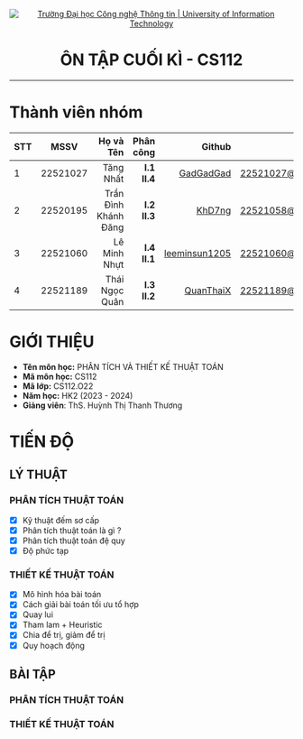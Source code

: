 <!-- Banner -->
<p align="center">
  <a href="https://www.uit.edu.vn/" title="Trường Đại học Công nghệ Thông tin" style="border: none;">
    <img src="https://i.imgur.com/WmMnSRt.png" alt="Trường Đại học Công nghệ Thông tin | University of Information Technology">
  </a>
</p>

<h1 align="center"><b>ÔN TẬP CUỐI KÌ - CS112 </b></h1>

<hr>

# Thành viên nhóm
| STT    | MSSV          | Họ và Tên              |Phân công    | Github                                                  | Email                   |
| ------ |:-------------:| ----------------------:|----------:|--------------------------------------------------------:|-------------------------:
| 1      | 22521027      | Tăng Nhất         |**I.1 II.4**|[GadGadGad](https://github.com/GadGadGad)  |22521027@gm.uit.edu.vn   |
| 2      | 22520195     | Trần Đình Khánh Đăng        |**I.2 II.3**|[KhD7ng](https://github.com/KhD7ng) |22521058@gm.uit.edu.vn   |
| 3      | 22521060      | Lê Minh Nhựt         |**I.4 II.1**|[leeminsun1205](https://github.com/leeminsun1205)  |22521060@gm.uit.edu.vn   |
| 4      | 22521189      | Thái Ngọc Quân         |**I.3 II.2**|[QuanThaiX](https://github.com/QuanThaiX)  |22521189@gm.uit.edu.vn   |

# GIỚI THIỆU
* **Tên môn học:** PHÂN TÍCH VÀ THIẾT KẾ THUẬT TOÁN
* **Mã môn học:** CS112
* **Mã lớp:** CS112.O22
* **Năm học:** HK2 (2023 - 2024)
* **Giảng viên**: ThS. Huỳnh Thị Thanh Thương
# TIẾN ĐỘ
## LÝ THUẬT
### PHÂN TÍCH THUẬT TOÁN
- [x] Kỹ thuật đếm sơ cấp
- [x] Phân tích thuật toán là gì ?
- [x] Phân tích thuật toán đệ quy
- [x] Độ phức tạp
### THIẾT KẾ THUẬT TOÁN
- [x] Mô hình hóa bài toán
- [x] Cách giải bài toán tối ưu tổ hợp
- [x] Quay lui 
- [x] Tham lam + Heuristic 
- [x] Chia để trị, giảm để trị
- [x] Quy hoạch động
## BÀI TẬP
### PHÂN TÍCH THUẬT TOÁN
### THIẾT KẾ THUẬT TOÁN